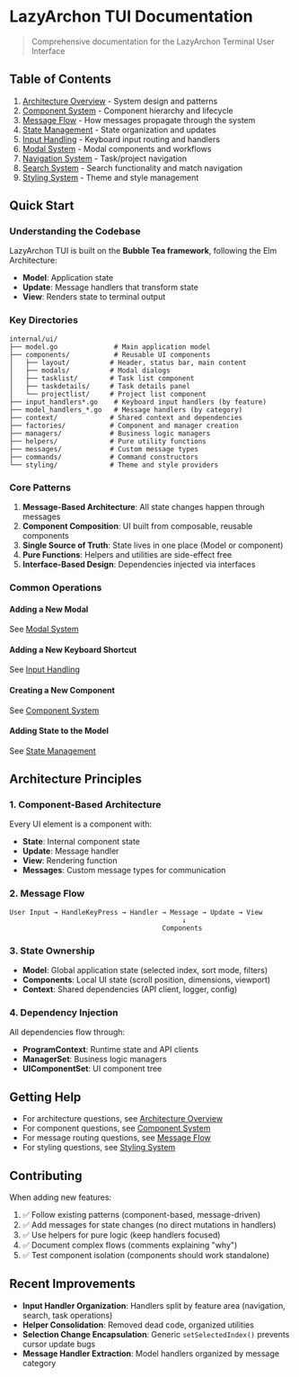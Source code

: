 # LazyArchon TUI Documentation

> Comprehensive documentation for the LazyArchon Terminal User Interface

## Table of Contents

1. [Architecture Overview](./architecture.md) - System design and patterns
2. [Component System](./components.md) - Component hierarchy and lifecycle
3. [Message Flow](./messages.md) - How messages propagate through the system
4. [State Management](./state-management.md) - State organization and updates
5. [Input Handling](./input-handling.md) - Keyboard input routing and handlers
6. [Modal System](./modals.md) - Modal components and workflows
7. [Navigation System](./navigation.md) - Task/project navigation
8. [Search System](./search.md) - Search functionality and match navigation
9. [Styling System](./styling.md) - Theme and style management

## Quick Start

### Understanding the Codebase

LazyArchon TUI is built on the **Bubble Tea framework**, following the Elm Architecture:
- **Model**: Application state
- **Update**: Message handlers that transform state
- **View**: Renders state to terminal output

### Key Directories

```
internal/ui/
├── model.go              # Main application model
├── components/           # Reusable UI components
│   ├── layout/          # Header, status bar, main content
│   ├── modals/          # Modal dialogs
│   ├── tasklist/        # Task list component
│   ├── taskdetails/     # Task details panel
│   └── projectlist/     # Project list component
├── input_handlers*.go    # Keyboard input handlers (by feature)
├── model_handlers_*.go   # Message handlers (by category)
├── context/             # Shared context and dependencies
├── factories/           # Component and manager creation
├── managers/            # Business logic managers
├── helpers/             # Pure utility functions
├── messages/            # Custom message types
├── commands/            # Command constructors
└── styling/             # Theme and style providers
```

### Core Patterns

1. **Message-Based Architecture**: All state changes happen through messages
2. **Component Composition**: UI built from composable, reusable components
3. **Single Source of Truth**: State lives in one place (Model or component)
4. **Pure Functions**: Helpers and utilities are side-effect free
5. **Interface-Based Design**: Dependencies injected via interfaces

### Common Operations

#### Adding a New Modal
See [Modal System](./modals.md#creating-a-new-modal)

#### Adding a New Keyboard Shortcut
See [Input Handling](./input-handling.md#adding-new-shortcuts)

#### Creating a New Component
See [Component System](./components.md#creating-components)

#### Adding State to the Model
See [State Management](./state-management.md#adding-state)

## Architecture Principles

### 1. Component-Based Architecture

Every UI element is a component with:
- **State**: Internal component state
- **Update**: Message handler
- **View**: Rendering function
- **Messages**: Custom message types for communication

### 2. Message Flow

```
User Input → HandleKeyPress → Handler → Message → Update → View
                                           ↓
                                      Components
```

### 3. State Ownership

- **Model**: Global application state (selected index, sort mode, filters)
- **Components**: Local UI state (scroll position, dimensions, viewport)
- **Context**: Shared dependencies (API client, logger, config)

### 4. Dependency Injection

All dependencies flow through:
- **ProgramContext**: Runtime state and API clients
- **ManagerSet**: Business logic managers
- **UIComponentSet**: UI component tree

## Getting Help

- For architecture questions, see [Architecture Overview](./architecture.md)
- For component questions, see [Component System](./components.md)
- For message routing questions, see [Message Flow](./messages.md)
- For styling questions, see [Styling System](./styling.md)

## Contributing

When adding new features:

1. ✅ Follow existing patterns (component-based, message-driven)
2. ✅ Add messages for state changes (no direct mutations in handlers)
3. ✅ Use helpers for pure logic (keep handlers focused)
4. ✅ Document complex flows (comments explaining "why")
5. ✅ Test component isolation (components should work standalone)

## Recent Improvements

- **Input Handler Organization**: Handlers split by feature area (navigation, search, task operations)
- **Helper Consolidation**: Removed dead code, organized utilities
- **Selection Change Encapsulation**: Generic `setSelectedIndex()` prevents cursor update bugs
- **Message Handler Extraction**: Model handlers organized by message category
